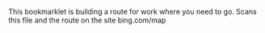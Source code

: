 This bookmarklet is building a route for work where you need to go.
Scans this file and the route on the site bing.com/map
